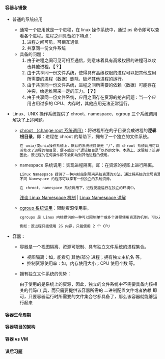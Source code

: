 #### 容器与镜像

+ 普通的系统应用

  + 通常一个应用就是一个进程，在 linux 操作系统中，通过 ps 命令即可以查看各个进程。进程之间具备如下特点：
    1. 进程之间可见，可相互通信
    2. 共享同一份文件系统
  + 具备的问题：
    1. 由于进程之间可见可相互通信，则意味着具有高级权限的进程可以攻击其他进程。**【？】**
    2. 由于共享同一份文件系统，使得具有高级权限的进程可以把其他应用所需要的进程（数据）删除，破坏其他进程的运行。
    3. 由于共享同一份文件系统，进程之间所需要的依赖（数据）可能存在冲突，给运维带来一定的压力。**【？】**
    4. 由于共享同一份文件系统，应用之间存在资源的抢占问题：当一个应用占用过多的 CPU、内存时，其他应用无法正常运行。

+ Linux、UNIX 操作系统提供了 chroot、namespace、cgroup 三个系统调用解决了上述问题。

  + [chroot （change root 系统调用）](https://www.cnblogs.com/busui/p/6891549.html)：将进程所在的子目录变成进程的**逻辑根目录**。即：进程在 chroot 的帮助下，拥有了一个独立的文件系统。

    ```txt
    在 unix/类unix操作系统上，默认的系统根目录是 "/"，而 chroot 系统调用可以为进程创建 “逻辑根目录”，即：将进程所在的目录变成该进程的“逻辑根目录”。
    若修改了进程的根目录，便不能访问“逻辑根目录”以外的文件。本质上，这限制了该进程所能进入的目录树。因此，也成为 chroot jail（chroot 监狱）。
    因此，该进程的任何操作都不会影响到其他进程的使用。
    ```

  + namespace 系统调用：实现进程隔离，即：在资源的视图上进行隔离。

    ```txt
    Linux Namespace 提供了一种内核级别隔离系统资源的方法，通过将系统的全局资源放在不同的 NameSpace 中，是按资源隔离的目的。
    不同 Namespace 的程序可以享有一份独立的系统资源。
    
    在 chroot、namespace 系统调用下，进程便能运行在独立的环境中。
    ```

    [浅谈 Linux Namespace 机制](https://zhuanlan.zhihu.com/p/73248894) | [Linux Namespace 详解](https://cloud.tencent.com/developer/article/1583922)

  + [cgroup 系统调用](https://tech.meituan.com/2015/03/31/cgroups.html)：限制资源使用率。

    ```txt
    cgroups 是 Linux 内核提供的一种可以限制单个或多个进程使用资源的机制。可以对 CPU、内存 等资源实现精细化控制。
    
    例如：该进程只能使用 2G 内存，只能使用 2 个 CPU
    ```

+ 容器：

  + 容器是一个视图隔离、资源可限制、具有独立文件系统的进程集合。

    + 视图隔离：如，能看见 其他/部分 进程；拥有独立主机名 等。
    + 控制资源使用率：如，内存使用大小；CPU 使用个数 等。

  + 拥有独立文件系统的优势：

    由于使用的是系统上的资源，因此，独立的文件系统中不需要具备内核相关的代码/工具，而只需要提供该容器所需的 二进制配置文件或者依赖 即可，只要容器运行时所需要的文件集合它都具备了，那么该容器就能够运行起来



#### 容器生命周期

#### 容器项目的架构

#### 容器 vs VM

#### 课后习题